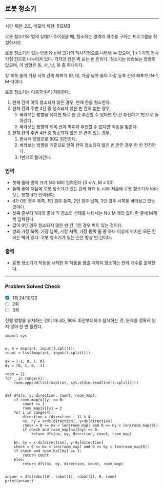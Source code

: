 ## 로봇 청소기

---

시간 제한: 2초, 메모리 제한: 512MB

로봇 청소기와 방의 상태가 주어졌을 때, 청소하는 영역의 개수를 구하는 프로그램을 작성하시오.

로봇 청소기가 있는 방은 N x M 크기의 직사각형으로 나타낼 수 있으며, 1 x 1 기의 정사각형 칸으로 나누어져 있다. 
각각의 칸은 벽 또는 빈 칸이다. 청소기는 바라보는 방향이 있으며, 이 방향은 동, 서, 남, 북 중 하나이다.

장 북쪽 줄의 가장 서쪽 칸의 좌표가 (0, 0), 가장 남쪽 줄의 가장 동쪽 칸의 좌표가 (N-1, M-1)이다.

로봇 청소기는 다음과 같이 작동한다.

1. 현재 칸이 아직 청소되지 않은 경우, 현재 칸을 청소한다.
2. 현재 칸의 주변  4칸 중 청소되지 않은 빈 칸이 없는 경우,
   1. 바라보는 방향을 유지한 채로 한 칸 후진할 수 있다면 한 칸 후진하고 1번으로 돌아간다.
   2. 바라보는 방향의 뒤쪽 칸이 벽이라 후진할 수 없다면 작동을 멈춘다.
3. 현재 칸의 주변 4칸 중 청소되지 않은 빈 칸이 있는 경우,
   1. 반시계 방향으로 90도 회전한다.
   2. 바라보는 방향을 기준으로 앞쪽 칸이 청소되지 않은 빈 칸인 경우 한 칸 전진한다.
   3. 1번으로 돌아간다.

### 입력

- 첫째 줄에 방의 크기 N과 M이 입력된다 (3 ≤ N, M ≤ 50) 
- 둘째 줄에 처음에 로봇 청소기가 있는 칸의 좌표 (r, c)와 처음에 로봇 청소기가 바라보는 방향 d가 입력된다.
- d가 0인 경우 북쪽, 1인 경우 동쪽, 2인 경우 남쪽, 3인 경우 서쪽을 바라보고 있는 것이다.
- 셋째 줄부터 N개의 줄에 각 장소의 상태를 나타내는 N x M 개의 값이 한 줄에 M개씩 입력된다.
- 값이 0인 경우 청소되지 않은 빈 칸, 1인 경우 벽이 있는 것이다. 
- 방의 가장 북쪽, 가장 남쪽, 가장 서쪽, 가장 동쪽 줄 중 하나 이상에 위치한 모든 칸에는 벽이 있다. 로봇 청소기가 있는 칸은 항상 빈 칸이다.

### 출력

- 로봇 청소기가 작동을 시작한 후 작동을 멈출 때까지 청소하는 칸의 개수를 출력한다.

---
### Problem Solved Check
- [x] 1회 24/10/23
- [ ] 2회
- [ ] 3회

진행 방향을 유지하는 것이 아니라, 90도 회전부터하고 탐색하는 것. 문제를 정확히 읽지 않아 한 번 틀렸다.
~~~
import sys


n, m = map(int, input().split())
robot = list(map(int, input().split()))

dx = [-1, 0, 1, 0]
dy = [0, 1, 0, -1]

room = []
for _ in range(n):
    room.append(list(map(int, sys.stdin.readline().split())))


def dfs(x, y, direction, count, room_map):
    if room_map[x][y] == 0:
        count += 1
        room_map[x][y] = 2
    for i in range(4):
        direction = (direction - 1) % 4
        nx, ny = x+dx[direction], y+dy[direction]
        check = 0 <= nx < len(room_map) and 0 <= ny < len(room_map[0])
        if check and room_map[nx][ny] == 0:
            return dfs(nx, ny, direction, count, room_map)

    bx, by = x-dx[direction], y-dy[direction]
    check = 0 <= bx < len(room_map) and 0 <= by < len(room_map[0])
    if check and room[bx][by] == 1:
        return count
    else:
        return dfs(bx, by, direction, count, room_map)


answer = dfs(robot[0], robot[1], robot[2], 0, room)
print(answer)

~~~